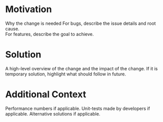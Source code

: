 # Motivation
Why the change is needed
For bugs, describe the issue details and root cause.  
For features, describe the goal to achieve.

# Solution
A high-level overview of the change and the impact of the change. 
If it is temporary solution, highlight what should follow in future.

# Additional Context
Performance numbers if applicable.
Unit-tests made by developers if applicable.
Alternative solutions if applicable.
